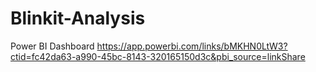 # Blinkit-Analysis
Power BI Dashboard
https://app.powerbi.com/links/bMKHN0LtW3?ctid=fc42da63-a990-45bc-8143-320165150d3c&pbi_source=linkShare
